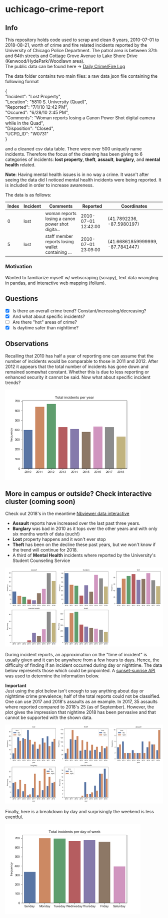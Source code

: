 # uchicago-crime-report
## Info
This repository holds code used to scrap and clean 8 years, 2010-07-01 to 2018-08-21, worth of crime and fire related incidents reported by the University of Chicago Police Department. The patrol area is between 37th and 64th streets and Cottage Grove Avenue to Lake Shore Drive (Kenwood/HydePark/Woodlawn area).<br> The public data can be found here -> [Daily Crime/Fire Log](https://incidentreports.uchicago.edu/)

The data folder contains two main files: a raw data json file containing the following format<br>

 {<br>
 "Incident": "Lost Property",<br>
 "Location": "5810 S. University (Quad)",<br>
 "Reported": "7/1/10 12:42 PM",<br>
 "Occured": "6/28/10 2:45 PM",<br> 
 "Comments": "Woman reports losing a Canon Power Shot digital camera while in the Quad",<br> 
 "Disposition": "Closed",<br> 
 "UCPD_ID": "W0731"
 <br>}
 
and a cleaned csv data table. There were over 500 uniquely name incidents. Therefore the focus of the cleaning has been giving to 6 categories of incidents: **lost property**, **theft**, **assault**, **burglary**, and **mental health** related. 

**Note**: Having mental health issues is in no way a crime. It wasn't after seeing the data did I noticed mental health incidents were being reported. It is included in order to increase awareness. 

The data is as follows:

| Index  | Incident | Comments  | Reported | Coordinates|
| ------------- | ------------- | ------------- | ------------- | ------------- |
| 0  | lost  |woman reports losing a canon power shot digita...|2010-07-01 12:42:00|(41.7892236, -87.5980197)|
| 5  | lost  |staff member reports losing wallet containing ...|2010-07-01 23:09:00|(41.66861859999999, -87.7841447)|

### Motivation
Wanted to familiarize myself w/ webscraping (scrapy), text data wrangling in pandas, and interactive web mapping (folium).

## Questions
- [x] Is there an overall crime trend? Constant/increasing/decreasing?
- [x] And what about specific incidents?
- [ ] Are there "hot" areas of crime?
- [x] Is daytime safer than nighttime?

## Observations

Recalling that 2010 has half a year of reporting one can assume that the number of incidents would be comparable to those in 2011 and 2012. After 2012 it appears that the total number of incidents has gone down and remained somewhat constant. Whether this is due to less reporting or enhanced security it cannot be said. Now what about specific incident trends?

![](./plots/total_incidents_per_year.png)

## More in campus or outside? Check interactive cluster (coming soon)
Check out 2018's in the meantime [Nbviewer data interactive](https://nbviewer.jupyter.org/github/aaron-ortega/uchicago-crime-analysis/blob/master/data_interactive.ipynb)

- **Assault** reports have increased over the last past three years.
- **Burglary** was bad in 2010 as it tops over the other years and with only six months worth of data (ouch!) 
- **Lost** property happens and it won't ever stop
- **Theft** has been on the decline these past years, but we won't know if the trend will continue for 2018. 
- A third of **Mental Health** incidents where reported by the University's Student Counseling Service

![](./plots/total_occurred_per_incident.png)

During incident reports, an approximation on the "time of incident" is usually given and it can be anywhere from a few hours to days. Hence, the difficulty of finding if an incident occurred during day or nighttime. The data below represents those which could be pinpointed. A [sunset-sunrise API](https://sunrise-sunset.org/api) was used to determine the information below.

**Important**<br> Just using the plot below isn't enough to say anything about day or nighttime crime prevalence; half of the total reports could not be classified. One can use 2017 and 2018's assaults as an example. In 2017, 35 assaults where reported compared to 2018's 25 (as of September). However, the plot gives the impression that nightime 2018 has been pervasive and that cannot be supported with the shown data.

![](./plots/total_reported_day_night_incident.png)

Finally, here is a breakdown by day and surprisingly the weekend is less eventful.

![](./plots/total_incidents_per_dayofweek.png)

